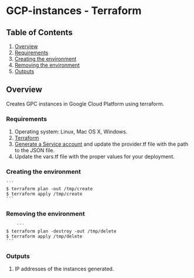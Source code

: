 # GCP-instances - Terraform

## Table of Contents

1. [Overview](#overview)
1. [Requirements](#requirements)
1. [Creating the environment](#creating-the-environment)
1. [Removing the environment](#removing-the-environment)
1. [Outputs](#outputs)

## Overview

Creates GPC instances in Google Cloud Platform using terraform.

### Requirements

1. Operating system: Linux, Mac OS X, Windows.
1. [Terraform](https://www.terraform.io/downloads.html)
1. [Generate a Service account](https://cloud.google.com/iam/docs/creating-managing-service-accounts) and update the provider.tf file with the path to the JSON file. 
1. Update the vars.tf file with the proper values for your deployment.

### Creating the environment
    ```
    $ terraform plan -out /tmp/create
    $ terraform apply /tmp/create
    ```

### Removing the environment
        ```
    $ terraform plan -destroy -out /tmp/delete
    $ terraform apply /tmp/delete
    ```
    
### Outputs
1. IP addresses of the instances generated.

